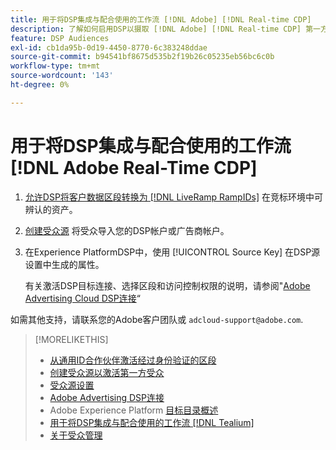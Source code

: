 ```yaml
---
title: 用于将DSP集成与配合使用的工作流 [!DNL Adobe] [!DNL Real-time CDP]
description: 了解如何启用DSP以摄取 [!DNL Adobe] [!DNL Real-time CDP] 第一方区段。
feature: DSP Audiences
exl-id: cb1da95b-0d19-4450-8770-6c383248ddae
source-git-commit: b94541bf8675d535b2f19b26c05235eb56bc6c0b
workflow-type: tm+mt
source-wordcount: '143'
ht-degree: 0%

---
```


# 用于将DSP集成与配合使用的工作流 [!DNL Adobe Real-Time CDP]

1. [允许DSP将客户数据区段转换为 [!DNL LiveRamp RampIDs]](source-universal-id.md) 在竞标环境中可辨认的资产。<!-- I don't think I need this here: This requires DSP account-level and campaign-level settings to enable segment sharing with [!DNL LiveRamp], which will translate customer data to [!DNL RampIDs] to create targetable segments. Your Adobe Account Team will perform this configuration. -->

1. [创建受众源](source-create.md) 将受众导入您的DSP帐户或广告商帐户。

1. 在Experience PlatformDSP中，使用 [!UICONTROL Source Key] 在DSP源设置中生成的属性。

   有关激活DSP目标连接、选择区段和访问控制权限的说明，请参阅&quot;[Adobe Advertising Cloud DSP连接](https://experienceleague.adobe.com/docs/experience-platform/destinations/catalog/advertising/adobe-advertising-cloud-connection.html)“

如需其他支持，请联系您的Adobe客户团队或 `adcloud-support@adobe.com`.


>[!MORELIKETHIS]
>
>* [从通用ID合作伙伴激活经过身份验证的区段](source-universal-id.md)
>* [创建受众源以激活第一方受众](source-create.md)
>* [受众源设置](source-settings.md)
>* [Adobe Advertising DSP连接](https://experienceleague.adobe.com/docs/experience-platform/destinations/catalog/advertising/adobe-advertising-cloud-connection.html)
>* Adobe Experience Platform [目标目录概述](https://experienceleague.adobe.com/docs/experience-platform/destinations/catalog/overview.html)
>* [用于将DSP集成与配合使用的工作流 [!DNL Tealium]](/help/dsp/audiences/sources/source-tealium.md)
>* [关于受众管理](/help/dsp/audiences/audience-about.md)
